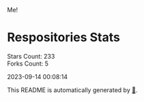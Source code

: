 Me!

# Respositories Stats
Stars Count: 233  
Forks Count: 5

2023-09-14 00:08:14  

This README is automatically generated by [🐰](https://github.com/rnitta/rnitta).
